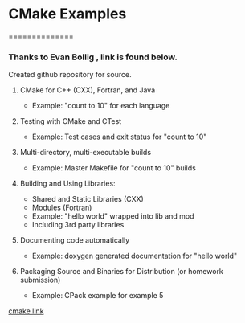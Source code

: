 # CMake Examples
==============

### Thanks to Evan Bollig , link is found below. 
Created github repository for source.


1) CMake for C++ (CXX), Fortran, and Java
	- Example: "count to 10" for each language

2) Testing with CMake and CTest
	- Example: Test cases and exit status for "count to 10"

3) Multi-directory, multi-executable builds
	- Example: Master Makefile for "count to 10" builds

4) Building and Using Libraries: 
	- Shared and Static Libraries (CXX)
	- Modules (Fortran)
	- Example: "hello world" wrapped into lib and mod
	- Including 3rd party libraries

5) Documenting code automatically
	- Example: doxygen generated documentation for "hello world"

6) Packaging Source and Binaries for Distribution (or homework submission)
	- Example: CPack example for example 5 

[cmake link](http://people.sc.fsu.edu/~efb06/)

